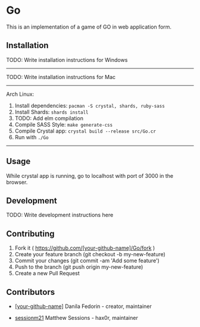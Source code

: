 # Go

This is an implementation of a game of GO in web application form.

## Installation

TODO: Write installation instructions for Windows
___
TODO: Write installation instructions for Mac
___
Arch Linux: 
1. Install dependencies: `pacman -S crystal, shards, ruby-sass`
2. Install Shards: `shards install`
3. TODO: Add elm compilation
4. Compile SASS Style: `make generate-css`
5. Compile Crystal app: `crystal build --release src/Go.cr`
6. Run with `./Go`
___

## Usage

While crystal app is running, go to localhost with port of 3000 in the browser.

## Development

TODO: Write development instructions here

## Contributing

1. Fork it ( https://github.com/[your-github-name]/Go/fork )
2. Create your feature branch (git checkout -b my-new-feature)
3. Commit your changes (git commit -am 'Add some feature')
4. Push to the branch (git push origin my-new-feature)
5. Create a new Pull Request

## Contributors

- [[your-github-name]](https://github.com/[your-github-name]) Danila Fedorin - creator, maintainer

- [sessionm21](https://github.com/sessionm) Matthew Sessions - hax0r, maintainer